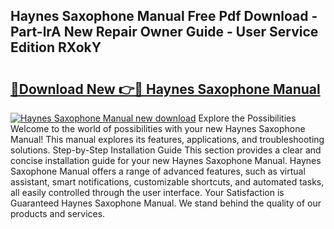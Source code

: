 ## Haynes Saxophone Manual Free Pdf Download - Part-lrA New Repair Owner Guide - User Service Edition RXokY

# <h2><a href="http://bc34710.oget.top/?id=Haynes+Saxophone+Manual">🔗Download New 👉🔴 Haynes Saxophone Manual</a></h2>

[![Haynes Saxophone Manual new download](https://i.imgur.com/5g1atiW.png)](http://bc34710.oget.top/?id=Haynes+Saxophone+Manual)
Explore the Possibilities Welcome to the world of possibilities with your new Haynes Saxophone Manual! This manual explores its features, applications, and troubleshooting solutions. Step-by-Step Installation Guide This section provides a clear and concise installation guide for your new Haynes Saxophone Manual. Haynes Saxophone Manual offers a range of advanced features, such as virtual assistant, smart notifications, customizable shortcuts, and automated tasks, all easily controlled through the user interface. Your Satisfaction is Guaranteed Haynes Saxophone Manual. We stand behind the quality of our products and services.
